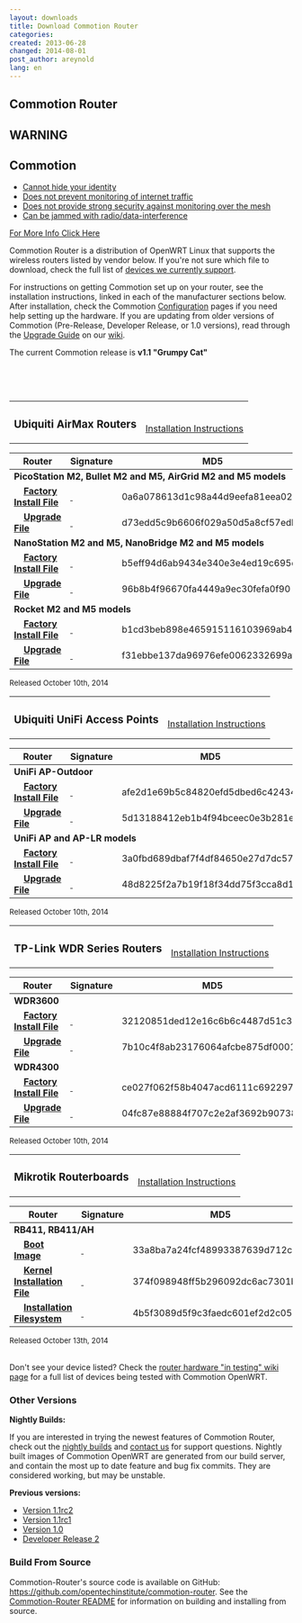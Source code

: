 ```yaml
---
layout: downloads
title: Download Commotion Router
categories: 
created: 2013-06-28
changed: 2014-08-01
post_author: areynold
lang: en
---
```

<h2>Commotion Router</h2>

<div class="warning-label">
<div class="warning-top">
<h2>WARNING</h2>
</div>

<div class="warning-bottom">
<h2>Commotion</h2>

<ul>
	<li><a href="/understanding-commotions-warning-label#anonymity">Cannot hide your identity</a></li>
	<li><a href="/understanding-commotions-warning-label#internet">Does not prevent monitoring of internet traffic</a></li>
	<li><a href="/understanding-commotions-warning-label#monitoring">Does not provide strong security against monitoring over the mesh</a></li>
	<li><a href="/understanding-commotions-warning-label#jamming">Can be jammed with radio/data-interference</a></li>
</ul>
<a href="/understanding-commotions-warning-label">For More Info Click Here</a></div>
</div>

<p>Commotion Router is a distribution of OpenWRT Linux that supports the wireless routers listed by vendor below. If you're not sure which file to download, check the full list of <a href="/docs/supported-devices">devices we currently support</a>.</p>

<p>For instructions on getting Commotion set up on your router, see the installation instructions, linked in each of the manufacturer sections below. After installation, check the Commotion <a href="/docs/cck/installing-configuring/configure-commotion/">Configuration</a> pages if you need help setting up the hardware. If you are updating from older versions of Commotion (Pre-Release, Developer Release, or 1.0 versions), read through the <a href="https://wiki.commotionwireless.net/doku.php?id=general_resources:documentation:router:upgrading_from_previous_versions">Upgrade Guide</a> on our <a href="https://wiki.commotionwireless.net/">wiki</a>.</p>

<p>The current Commotion release is <strong>v1.1 "Grumpy Cat"</strong></p>

<p>&nbsp;</p>
<p>&nbsp;</p>

<table style="width:600px; ">
<tr><td><h3 id="ubiquiti-airmax">Ubiquiti AirMax Routers</h3></td>
<td style="align:right; vertical-align:bottom; padding-bottom:1em;"><a href="/docs/cck/installing-configuring/install-ubiquiti-router/">Installation Instructions</a></td>
</tr>
</table>

<table class="files list">
  <thead>
    <tr>
	<th scope="col">Router</th>
	<th scope="col">Signature</th>
	<th scope="col">MD5</th>
	<th scope="col">Size</th>
    </tr>
  </thead>
  <tbody>
    <tr class="file even"><td colspan="5"><strong>PicoStation M2, Bullet M2 and M5, AirGrid M2 and M5 models</strong></td>
    </tr>
    <tr class="file odd">
	<td>&nbsp;&nbsp;&nbsp;&nbsp;<a href="https://downloads.commotionwireless.net/router/1.1/ar71xx/generic/openwrt-ar71xx-generic-ubnt-bullet-m-squashfs-factory.bin" title="openwrt-ar71xx-generic-ubnt-bullet-m-squashfs-factory.bin"><strong>Factory Install File</strong></a></td>
	<td><a class="signature" href="https://downloads.commotionwireless.net/router/1.1/ar71xx/generic/openwrt-ar71xx-generic-ubnt-bullet-m-squashfs-factory.bin.asc">&nbsp;</a></td>
	<td>0a6a078613d1c98a44d9eefa81eea022</td>
	<td>5.1 MB</td>
    </tr>
    <tr class="file odd">
	<td>&nbsp;&nbsp;&nbsp;&nbsp;<a href="https://downloads.commotionwireless.net/router/1.1/ar71xx/generic/openwrt-ar71xx-generic-ubnt-bullet-m-squashfs-sysupgrade.bin" title="openwrt-ar71xx-generic-ubnt-bullet-m-squashfs-sysupgrade.bin"><strong>Upgrade File</strong></a></td>
	<td><a class="signature" href="https://downloads.commotionwireless.net/router/1.1/ar71xx/generic/openwrt-ar71xx-generic-ubnt-bullet-m-squashfs-sysupgrade.bin.asc">&nbsp;</a></td>
	<td>d73edd5c9b6606f029a50d5a8cf57edb</td>
	<td>5.1 MB</td>
    </tr>
    <tr class="file even"><td colspan="5"><strong>NanoStation M2 and M5, NanoBridge M2 and M5 models</strong></td>
    </tr>
    <tr class="file odd">
	<td>&nbsp;&nbsp;&nbsp;&nbsp;<a href="https://downloads.commotionwireless.net/router/1.1/ar71xx/generic/openwrt-ar71xx-generic-ubnt-nano-m-squashfs-factory.bin" title="openwrt-ar71xx-generic-ubnt-nano-m-squashfs-factory.bin"><strong>Factory Install File</strong></a></td>
	<td><a class="signature" href="https://downloads.commotionwireless.net/router/1.1/ar71xx/generic/openwrt-ar71xx-generic-ubnt-nano-m-squashfs-factory.bin.asc">&nbsp;</a></td>
	<td>b5eff94d6ab9434e340e3e4ed19c695d</td>
	<td>5.1 MB</td>
    </tr>
    <tr class="file odd">
	<td>&nbsp;&nbsp;&nbsp;&nbsp;<a href="https://downloads.commotionwireless.net/router/1.1/ar71xx/generic/openwrt-ar71xx-generic-ubnt-nano-m-squashfs-sysupgrade.bin" title="openwrt-ar71xx-generic-ubnt-nano-m-squashfs-sysupgrade.bin"><strong>Upgrade File</strong></a></td>
	<td><a class="signature" href="https://downloads.commotionwireless.net/router/1.1/ar71xx/generic/openwrt-ar71xx-generic-ubnt-nano-m-squashfs-sysupgrade.bin.asc">&nbsp;</a></td>
	<td>96b8b4f96670fa4449a9ec30fefa0f90</td>
	<td>5.1 MB</td>
    </tr>
    <tr class="file even"><td colspan="5"><strong>Rocket M2 and M5 models</strong></td>
    </tr>
    <tr class="file odd">
	<td>&nbsp;&nbsp;&nbsp;&nbsp;<a href="https://downloads.commotionwireless.net/router/1.1/ar71xx/generic/openwrt-ar71xx-generic-ubnt-rocket-m-squashfs-factory.bin" title="openwrt-ar71xx-generic-ubnt-rocket-m-squashfs-factory.bin"><strong>Factory Install File</strong></a></td>
	<td><a class="signature" href="https://downloads.commotionwireless.net/router/1.1/ar71xx/generic/openwrt-ar71xx-generic-ubnt-rocket-m-squashfs-factory.bin.asc">&nbsp;</a></td>
	<td>b1cd3beb898e465915116103969ab41e</td>
	<td>5.1 MB</td>
    </tr>
    <tr class="file odd">
	<td>&nbsp;&nbsp;&nbsp;&nbsp;<a href="https://downloads.commotionwireless.net/router/1.1/ar71xx/generic/openwrt-ar71xx-generic-ubnt-rocket-m-squashfs-sysupgrade.bin" title="openwrt-ar71xx-generic-ubnt-rocket-m-squashfs-sysupgrade.bin"><strong>Upgrade File</strong></a></td>
	<td><a class="signature" href="https://downloads.commotionwireless.net/router/1.1/ar71xx/generic/openwrt-ar71xx-generic-ubnt-rocket-m-squashfs-sysupgrade.bin.asc">&nbsp;</a></td>
	<td>f31ebbe137da96976efe0062332699af</td>
	<td>5.1 MB</td>
    </tr>
  </tbody>
</table>
<p style="font-size:small;">Released October 10th, 2014</p>

<table style="width:600px; ">
<tr><td><h3 id="ubiquiti-unifi">Ubiquiti UniFi Access Points</h3></td>
<td style="align:right; vertical-align:bottom; padding-bottom:1em;"><a href="/docs/cck/installing-configuring/install-unifi-router/">Installation Instructions</a></td>
</tr>
</table>

<table class="files list">
  <thead>
    <tr>
	<th scope="col">Router</th>
	<th scope="col">Signature</th>
	<th scope="col">MD5</th>
	<th scope="col">Size</th>
    </tr>
  </thead>
  <tbody>
    <tr class="file even"><td colspan="5"><strong>UniFi AP-Outdoor</strong></td>
    </tr>
    <tr class="file odd">
	<td>&nbsp;&nbsp;&nbsp;&nbsp;<a href="https://downloads.commotionwireless.net/router/1.1/ar71xx/generic/openwrt-ar71xx-generic-ubnt-unifi-outdoor-squashfs-factory.bin" title="openwrt-ar71xx-generic-ubnt-unifi-outdoor-squashfs-factory.bin"><strong>Factory Install File</strong></a></td>
	<td><a class="signature" href="https://downloads.commotionwireless.net/router/1.1/ar71xx/generic/openwrt-ar71xx-generic-ubnt-unifi-outdoor-squashfs-factory.bin.asc">&nbsp;</a></td>
	<td>afe2d1e69b5c84820efd5dbed6c42434</td>
	<td>5.1 MB</td>
    </tr>
    <tr class="file odd">
	<td>&nbsp;&nbsp;&nbsp;&nbsp;<a href="https://downloads.commotionwireless.net/router/1.1/ar71xx/generic/openwrt-ar71xx-generic-ubnt-unifi-outdoor-squashfs-sysupgrade.bin" title="openwrt-ar71xx-generic-ubnt-unifi-outdoor-squashfs-sysupgrade.bin"><strong>Upgrade File</strong></a></td>
	<td><a class="signature" href="https://downloads.commotionwireless.net/router/1.1/ar71xx/generic/openwrt-ar71xx-generic-ubnt-unifi-outdoor-squashfs-sysupgrade.bin.asc">&nbsp;</a></td>
	<td>5d13188412eb1b4f94bceec0e3b281ec</td>
	<td>5.1 MB</td>
    </tr>
    <tr class="file even"><td colspan="5"><strong>UniFi AP and AP-LR models</strong></td>
    </tr>
    <tr class="file odd">
	<td>&nbsp;&nbsp;&nbsp;&nbsp;<a href="https://downloads.commotionwireless.net/router/1.1/ar71xx/generic/openwrt-ar71xx-generic-ubnt-unifi-squashfs-factory.bin" title="openwrt-ar71xx-generic-ubnt-unifi-squashfs-factory.bin"><strong>Factory Install File</strong></a></td>
	<td><a class="signature" href="https://downloads.commotionwireless.net/router/1.1/ar71xx/generic/openwrt-ar71xx-generic-ubnt-unifi-squashfs-factory.bin.asc">&nbsp;</a></td>
	<td>3a0fbd689dbaf7f4df84650e27d7dc57</td>
	<td>5.1 MB</td>
    </tr>
    <tr class="file odd">
	<td>&nbsp;&nbsp;&nbsp;&nbsp;<a href="https://downloads.commotionwireless.net/router/1.1/ar71xx/generic/openwrt-ar71xx-generic-ubnt-unifi-squashfs-sysupgrade.bin" title="openwrt-ar71xx-generic-ubnt-unifi-squashfs-factory.bin"><strong>Upgrade File</strong></a></td>
	<td><a class="signature" href="https://downloads.commotionwireless.net/router/1.1/ar71xx/generic/openwrt-ar71xx-generic-ubnt-unifi-squashfs-sysupgrade.bin.asc">&nbsp;</a></td>
	<td>48d8225f2a7b19f18f34dd75f3cca8d1</td>
	<td>5.1 MB</td>
    </tr>
  </tbody>
</table>
<p style="font-size:small;">Released October 10th, 2014</p>

<table style="width:600px; ">
<tr><td><h3 id="tplink">TP-Link WDR Series Routers</h3></td>
<td style="align:right; vertical-align:bottom; padding-bottom:1em;"><a href="/docs/cck/installing-configuring/install-tplink-router/">Installation Instructions</a></td>
</tr>
</table>

<table class="files list">
   <thead>
      <tr>
         <th scope="col">Router</th>
         <th scope="col">Signature</th>
         <th scope="col">MD5</th>
         <th scope="col">Size</th>
      </tr>
  </thead>
  <tbody>
      <tr class="file even"><td colspan="5"><strong>WDR3600</strong></td>
      </tr>
      <tr class="file odd">
         <td>&nbsp;&nbsp;&nbsp;&nbsp;<a href="https://downloads.commotionwireless.net/router/1.1/ar71xx/generic/openwrt-ar71xx-generic-tl-wdr3600-v1-squashfs-factory.bin" title="openwrt-ar71xx-generic-tl-wdr3600-v1-squashfs-factory.bin"><strong>Factory Install File</strong></a></td>
         <td><a class="signature" href="https://downloads.commotionwireless.net/router/1.1/ar71xx/generic/openwrt-ar71xx-generic-tl-wdr3600-v1-squashfs-factory.bin.asc">&nbsp;</a></td>
         <td>32120851ded12e16c6b6c4487d51c30e</td>
         <td>7.8 MB</td>
      </tr>
      <tr class="file odd">
         <td>&nbsp;&nbsp;&nbsp;&nbsp;<a href="https://downloads.commotionwireless.net/router/1.1/ar71xx/generic/openwrt-ar71xx-generic-tl-wdr3600-v1-squashfs-sysupgrade.bin" title="openwrt-ar71xx-generic-tl-wdr3600-v1-squashfs-sysupgrade.bin"><strong>Upgrade File</strong></a></td>
         <td><a class="signature" href="https://downloads.commotionwireless.net/router/1.1/ar71xx/generic/openwrt-ar71xx-generic-tl-wdr3600-v1-squashfs-sysupgrade.bin.asc">&nbsp;</a></td>
         <td>7b10c4f8ab23176064afcbe875df0001</td>
         <td>5.1 MB</td>
      </tr>
      <tr class="file even"><td colspan="5"><strong>WDR4300</strong></td>
      </tr>
      <tr class="file odd">
         <td>&nbsp;&nbsp;&nbsp;&nbsp;<a href="https://downloads.commotionwireless.net/router/1.1/ar71xx/generic/openwrt-ar71xx-generic-tl-wdr4300-v1-squashfs-factory.bin" title="openwrt-ar71xx-generic-tl-wdr4300-v1-squashfs-factory.bin"><strong>Factory Install File</strong></a></td>
         <td><a class="signature" href="https://downloads.commotionwireless.net/router/1.1/ar71xx/generic/openwrt-ar71xx-generic-tl-wdr4300-v1-squashfs-factory.bin.asc">&nbsp;</a></td>
         <td>ce027f062f58b4047acd6111c692297a</td>
         <td>7.8 MB</td>
      </tr>
      <tr class="file odd">
         <td>&nbsp;&nbsp;&nbsp;&nbsp;<a href="https://downloads.commotionwireless.net/router/1.1/ar71xx/generic/openwrt-ar71xx-generic-tl-wdr4300-v1-squashfs-sysupgrade.bin" title="openwrt-ar71xx-generic-tl-wdr4300-v1-squashfs-sysupgrade.bin"><strong>Upgrade File</strong></a></td>
         <td><a class="signature" href="https://downloads.commotionwireless.net/router/1.1/ar71xx/generic/openwrt-ar71xx-generic-tl-wdr4300-v1-squashfs-sysupgrade.bin.asc">&nbsp;</a></td>
         <td>04fc87e88884f707c2e2af3692b90738</td>
         <td>5.1 MB</td>
      </tr>
  </tbody>
</table>
<p style="font-size:small;">Released October 10th, 2014</p>

<table style="width:600px; ">
<tr><td><h3 id="mikrotik">Mikrotik Routerboards</h3></td>
<td style="align:right; vertical-align:bottom; padding-bottom:1em;"><a href="/docs/cck/installing-configuring/install-mikrotik-router/">Installation Instructions</a></td>
</tr>
</table>

<table class="files list">
   <thead>
      <tr>
         <th scope="col">Router</th>
         <th scope="col">Signature</th>
         <th scope="col">MD5</th>
         <th scope="col">Size</th>
      </tr>
  </thead>
  <tbody>
      <tr class="file even"><td colspan="5"><strong>RB411, RB411/AH</strong></td>
      </tr>
      <tr class="file odd">
         <td>&nbsp;&nbsp;&nbsp;&nbsp;<a href="https://downloads.commotionwireless.net/router/1.1/ar71xx/nand/openwrt-ar71xx-nand-vmlinux-initramfs.elf" title="openwrt-ar71xx-nand-vmlinux-initramfs.elf"><strong>Boot Image</strong></a></td>
         <td><a class="signature" href="https://downloads.commotionwireless.net/router/1.1/ar71xx/nand/openwrt-ar71xx-nand-vmlinux-initramfs.elf.asc">&nbsp;</a></td>
         <td>33a8ba7a24fcf48993387639d712c3ff</td>
         <td>6.6 MB</td>
      </tr>
      <tr class="file odd">
         <td>&nbsp;&nbsp;&nbsp;&nbsp;<a href="https://downloads.commotionwireless.net/router/1.1/ar71xx/nand/openwrt-ar71xx-nand-vmlinux.elf" title="openwrt-ar71xx-nand-vmlinux.elf"><strong>Kernel Installation File</strong></a></td>
         <td><a class="signature" href="https://downloads.commotionwireless.net/router/1.1/ar71xx/nand/openwrt-ar71xx-nand-vmlinux.elf.asc">&nbsp;</a></td>
         <td>374f098948ff5b296092dc6ac7301b04</td>
         <td>2.7 MB</td>
      </tr>
      <tr class="file odd">
         <td>&nbsp;&nbsp;&nbsp;&nbsp;<a href="https://downloads.commotionwireless.net/router/1.1/ar71xx/nand/openwrt-ar71xx-nand-rootfs.tar.gz" title="openwrt-ar71xx-nand-rootfs.tar.gz"><strong>Installation Filesystem</strong></a></td>
         <td><a class="signature" href="https://downloads.commotionwireless.net/router/1.1/ar71xx/nand/openwrt-ar71xx-nand-rootfs.tar.gz.asc">&nbsp;</a></td>
         <td>4b5f3089d5f9c3faedc601ef2d2c0548</td>
         <td>5.4 MB</td>
      </tr>
  </tbody>
</table>
<p style="font-size:small;">Released October 13th, 2014</p>

<p><br/>Don't see your device listed? Check the <a href="https://wiki.commotionwireless.net/doku.php/development_resources/router/hardware_in_testing">router hardware "in testing" wiki page</a> for a full list of devices being tested with Commotion OpenWRT.</p>

<h3>Other Versions</h3>

<p><strong>Nightly Builds:</strong></p>
<p>If you are interested in trying the newest features of Commotion Router, check out the <a href="https://downloads.commotionwireless.net/nightly/ar71xx/">nightly builds</a> and <a href="/contact">contact us</a> for support questions. Nightly built images of Commotion OpenWRT are generated from our build server, and contain the most up to date feature and bug fix commits. They are considered working, but may be unstable.</p>

<p><strong>Previous versions:</strong></p>
<ul>
  <li><a href="https://downloads.commotionwireless.net/router/1.1rc2">Version 1.1rc2</a></li>
  <li><a href="https://downloads.commotionwireless.net/router/1.1rc1">Version 1.1rc1</a></li>
  <li><a href="https://downloads.commotionwireless.net/router/1.0">Version 1.0</a></li>
  <li><a href="https://downloads.commotionwireless.net/router/DR2">Developer Release 2</a></li>
</ul>

<h3 id="source">Build From Source</h3>
<p>Commotion-Router's source code is available on GitHub: <a href="https://github.com/opentechinstitute/commotion-router">https://github.com/opentechinstitute/commotion-router</a>. See the <a href="https://github.com/opentechinstitute/commotion-router#build--install">Commotion-Router README</a> for information on building and installing from source.</p>
